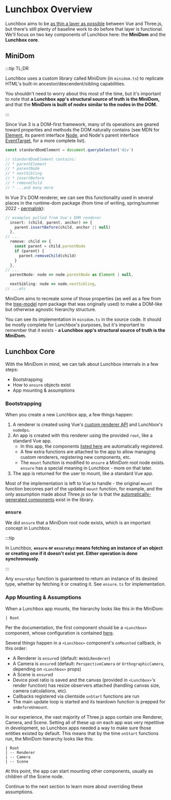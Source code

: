 # Lunchbox Overview

Lunchbox aims to be [as thin a layer as possible](/dev/#guidelines) between Vue and Three.js, but there's still plenty of baseline work to do before that layer is functional. We'll focus on two key components of Lunchbox here: the **MiniDom** and the **Lunchbox core**.

## MiniDom

:::tip TL;DR

Lunchbox uses a custom library called MiniDom (in `minidom.ts`) to replicate HTML's built-in ancestor/descendent/sibling capabilities.

You shouldn't need to worry about this most of the time, but it's important to note that **a Lunchbox app's structural source of truth is the MiniDom,** and that the **MiniDom is built of _nodes_ similar to the nodes in the DOM.**

:::

Since Vue 3 is a DOM-first framework, many of its operations are geared toward properties and methods the DOM naturally contains (see MDN for [Element](https://developer.mozilla.org/en-US/docs/Web/API/Element), its parent interface [Node](https://developer.mozilla.org/en-US/docs/Web/API/Node), and Node's parent interface [EventTarget](https://developer.mozilla.org/en-US/docs/Web/API/EventTarget), for a more complete list).

```js
const standardDomElement = document.querySelector('div')

// standardDomElement contains:
// * parentElement
// * parentNode
// * nextSibling
// * insertBefore
// * removeChild
// * ...and many more
```

In Vue 3's DOM renderer, we can see this functionality used in several places in the runtime-dom package (from time of writing, spring/summer 2022 - [permalink](https://github.com/vuejs/core/blob/523f6aa363334eade6316b55340656eac35c5c64/packages/runtime-dom/src/nodeOps.ts)):

```js
// examples pulled from Vue's DOM renderer
  insert: (child, parent, anchor) => {
    parent.insertBefore(child, anchor || null)
  },
// ...
  remove: child => {
    const parent = child.parentNode
    if (parent) {
      parent.removeChild(child)
    }
  },
// ...
  parentNode: node => node.parentNode as Element | null,

  nextSibling: node => node.nextSibling,
// ...etc
```

MiniDom aims to recreate some of those properties (as well as a few from the [tree-model](https://www.npmjs.com/package/tree-model) npm package that was originally used) to make a DOM-like but otherwise agnostic hierarchy structure.

You can see its implementation in `minidom.ts` in the source code. It should be mostly complete for Lunchbox's purposes, but it's important to remember that it exists - **a Lunchbox app's structural source of truth is the MiniDom.**

## Lunchbox Core

With the MiniDom in mind, we can talk about Lunchbox internals in a few steps:

-   Bootstrapping
-   How to `ensure` objects exist
-   App mounting & assumptions

### Bootstrapping

When you create a new Lunchbox app, a few things happen:

1. A renderer is created using Vue's [custom renderer API](https://vuejs.org/api/custom-renderer.html#createrenderer) and Lunchbox's `nodeOps`.
2. An app is created with this renderer using the provided `root`, like a standard Vue app.
    - In this app, the components [listed here](https://github.com/breakfast-studio/lunchboxjs/blob/main/src/components/autoGeneratedComponents.ts) are automatically registered.
    - A few extra functions are attached to the app to allow managing custom renderers, registering new components, etc.
    - The `mount` function is modified to `ensure` a MiniDom root node exists. `ensure` has a special meaning in Lunchbox - more on that later.
3. The app is returned for the user to mount, like a standard Vue app.

Most of the implementation is left to Vue to handle - the original `mount` function becomes part of the updated `mount` function, for example, and the only assumption made about Three.js so far is that the [automatically-generated components](https://github.com/breakfast-studio/lunchboxjs/blob/main/src/components/autoGeneratedComponents.ts) exist in the library.

### `ensure`

We did `ensure` that a MiniDom root node exists, which is an important concept in Lunchbox.

:::tip

In Lunchbox, **`ensure` or `ensureXyz` means fetching an instance of an object or creating one if it doesn't exist yet. Either operation is done synchronously.**

:::

Any `ensureXyz` function is guaranteed to return an instance of its desired type, whether by fetching it or creating it. See `ensure.ts` for implementation.

### App Mounting & Assumptions

When a Lunchbox app mounts, the hierarchy looks like this in the MiniDom:

```
| Root
```

Per the documentation, the first component should be a `<Lunchbox>` component, whose configuration is contained [here](https://github.com/breakfast-studio/lunchboxjs/blob/main/src/components/LunchboxWrapper/LunchboxWrapper.ts).

Several things happen in a `<Lunchbox>` component's `onMounted` callback, in this order:

-   A Renderer is `ensure`d (default: `WebGLRenderer`)
-   A Camera is `ensure`d (default: `PerspectiveCamera` or `OrthographicCamera`, depending on `<Lunchbox>` props)
-   A Scene is `ensure`d
-   Device pixel ratio is saved and the canvas (provided in `<Lunchbox>`'s render function) has resize observers attached (handling canvas size, camera calculations, etc).
-   Callbacks registered via clientside `onStart` functions are run
-   The main update loop is started and its teardown function is prepped for `onBeforeUnmount`.

In our experience, the vast majority of Three.js apps contain one Renderer, Camera, and Scene. Setting all of these up on each app was very repetitive in development, so Lunchbox apps needed a way to make sure those entities existed by default. This means that by the time `onStart` functions run, the MiniDom hierarchy looks like this:

```
| Root
| -- Renderer
| -- Camera
| -- Scene
```

At this point, the app can start mounting other components, usually as children of the Scene node.

Continue to the next section to learn more about overriding these assumptions.
